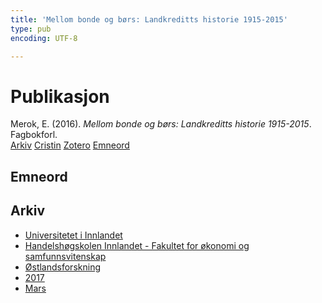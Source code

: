 ```yaml
---
title: 'Mellom bonde og børs: Landkreditts historie 1915-2015'
type: pub
encoding: UTF-8

---
```

<h1>Publikasjon</h1>
<article id="csl-bib-container-ZRBKQVWN" class="csl-bib-container">
  <div class="csl-bib-body"> <div class="csl-entry">Merok, E. (2016). <i>Mellom bonde og børs: Landkreditts historie 1915-2015</i>. Fagbokforl.</div> </div>
  <div class="csl-bib-buttons">
    <a href="#taxonomy-article-ZRBKQVWN" alt="archive" class="csl-bib-button">Arkiv</a>
    <a href="https://app.cristin.no/results/show.jsf?id=1460685" alt="Cristin" class="csl-bib-button">Cristin</a>
    <a href="http://zotero.org/groups/5881554/items/ZRBKQVWN" alt="Zotero" class="csl-bib-button">Zotero</a>
    <a href="#keywords-article-ZRBKQVWN" alt="keywords" class="csl-bib-button">Emneord</a>
  </div>
  <div id="csl-bib-meta-container-ZRBKQVWN"></div>
</article>
<div id="csl-bib-meta-ZRBKQVWN" class="csl-bib-meta">
  <article id="keywords-article-ZRBKQVWN" class="keywords-article">
    <h1>Emneord</h1>
    
  </article>
  <article id="taxonomy-article-ZRBKQVWN" class="taxonomy-article">
    <h1>Arkiv</h1>
    <ul>
      <li>
        <a href="/nn/archive/?key=3DCRN523">Universitetet i Innlandet</a>
      </li>
      <li>
        <a href="/nn/archive/?key=DU8Q9LN9">Handelshøgskolen Innlandet - Fakultet for økonomi og samfunnsvitenskap</a>
      </li>
      <li>
        <a href="/nn/archive/?key=IRYXBU4S">Østlandsforskning</a>
      </li>
      <li>
        <a href="/nn/archive/?key=7QNIXLIV">2017</a>
      </li>
      <li>
        <a href="/nn/archive/?key=3ZIM22LG">Mars</a>
      </li>
    </ul>
  </article>
</div>
